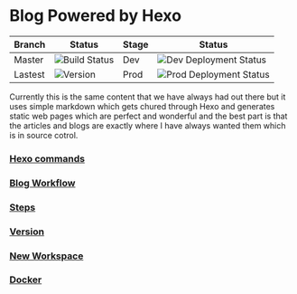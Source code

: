 # Blog Powered by Hexo

|Branch|Status|Stage|Status|
|-----|------|------|------|
|Master|![Build Status](https://donald.visualstudio.com/T3WInc/_apis/build/status/Applications/Blog?branchName=master)|Dev|![Dev Deployment Status](https://donald.vsrm.visualstudio.com/_apis/public/Release/badge/782a3910-7e8d-44b6-96e4-945daa083473/5/10)|
|Lastest|![Version](https://msdtlvm967694675.blob.core.windows.net/badges/blog.svg)|Prod|![Prod Deployment Status](https://donald.vsrm.visualstudio.com/_apis/public/Release/badge/782a3910-7e8d-44b6-96e4-945daa083473/5/11)|


Currently this is the same content that we have always had out there but it uses simple markdown which gets chured through Hexo and generates static web pages which are perfect and wonderful and the best part 
is that the articles and blogs are exactly where I have always wanted them which is in source cotrol.

### [Hexo commands](docs/commands.md)
### [Blog Workflow](docs/workflow.md)
### [Steps](docs/steps.md)
### [Version](docs/version.md)
### [New Workspace](docs/startingnewworkspace.md)
### [Docker](docks/docker.md)
